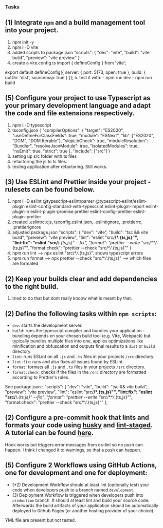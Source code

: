 ### Tasks

## (1) Integrate `npm` and a build management tool into your project.

1.  npm init -y
2.  npm i -D vite
3.  added scripts to package.json
    "scripts": {
    "dev": "vite",
    "build": "vite build",
    "preview": "vite preview"
    }
4.  create a vite.config.ts
    import { defineConfig } from 'vite';

export default defineConfig({
server: { port: 5173, open: true },
build: { outDir: 'dist', sourcemap: true }
}); 5. test it with: - npm run dev - npm run build

## (5) Configure your project to use Typescript as your primary development language and adapt the code and file extensions respectively.

1. npm i -D typescript
2. tsconfig.json
   {
   "compilerOptions": {
   "target": "ES2020",
   "useDefineForClassFields": true,
   "module": "ESNext",
   "lib": ["ES2020", "DOM", "DOM.Iterable"],
   "skipLibCheck": true,
   "moduleResolution": "Bundler",
   "resolveJsonModule": true,
   "isolatedModules": true,
   "noEmit": true,
   "strict": true
   },
   "include": ["src"]
   }
3. setting up src folder with ts files
4. refactoring the js to ts files.
5. testing application after refactoring. Still works.

## (3) Use ESLint and Prettier inside your project - rulesets can be found below.

1. npm i -D eslint @typescript-eslint/parser @typescript-eslint/eslint-plugin eslint-config-standard-with-typescript eslint-plugin-import eslint-plugin-n eslint-plugin-promise prettier eslint-config-prettier eslint-plugin-prettier
2. created .eslintrc.cjs, tsconfig.eslint.json, .eslintignore, .prettierrc, .prettierignore
3. adjusted package.json
   "scripts": {
   "dev": "vite",
   "build": "tsc && vite build",
   "preview": "vite preview",
   "lint": "eslint \"src/**/\*.{ts,js}\"",
   "lint:fix": "eslint \"src/**/_.{ts,js}\" --fix",
   "format": "prettier --write \"src/\*\*/_.{ts,js}\"",
   "format:check": "prettier --check \"src/\*_/_.{ts,js}\""
   }
4. npm run lint --> npx eslint \"src/\*_/_.{ts,js}\", shows typescript errors
5. npm run format --> npx prettier --check "src/\*_/_.{ts,js}" --> which files are formated

## (2) Keep your builds clear and add dependencies to the right build.

1. tried to do that but dont really knopw what is meant by that.

## (2) Define the following tasks within `npm scripts`:

- `dev`: starts the development server.
- `build`: runs the typescript compiler and bundles your application - bundling depends on your chosen build tool (e.g. Vite, Webpack) but typically bundles multiple files into one, applies optimizations like minification and obfuscation and outputs final results to a `dist` or `build` directory.
- `lint`: runs ESLint on all `.js` and `.ts` files in your projects `/src` directory.
- `lint:fix`: runs and also fixes all issues found by ESLint.
- `format`: formats all `.js` and `.ts` files in your projects `/src` directory.
- `format:check`: checks if the files in the `/src` directory are formatted according to Prettier's rules.

See package.json :
"scripts": {
"dev": "vite",
"build": "tsc && vite build",
"preview": "vite preview",
"lint": "eslint \"src/**/\*.{ts,js}\"",
"lint:fix": "eslint \"src/**/_.{ts,js}\" --fix",
"format": "prettier --write \"src/\*\*/_.{ts,js}\"",
"format:check": "prettier --check \"src/\*_/_.{ts,js}\""
},

## (2) Configure a pre-commit hook that lints and formats your code using [husky](https://typicode.github.io/husky/) and [lint-staged](https://github.com/lint-staged/lint-staged). A tutorial can be found [here](https://dev.to/shashwatnautiyal/complete-guide-to-eslint-prettier-husky-and-lint-staged-fh9).

Hook works but triggers error messages from es-lint so no push can happen. I think i changed it to warnings, so that a push can happen.

## (5) Configure **2 Workflows** using GitHub Actions, one for development and one for deployment:

- (\*2) Development Workflow should at least lint (optionally test) your code when developers push to a branch named `development`.
- (3) Deployment Workflow is triggered when developers push into `production` branch. It should at least lint and build your source code. Afterwards the build artifacts of your application should be automatically deployed to Github Pages (or another hosting provider of your choice).

YML file are present but not tested.
